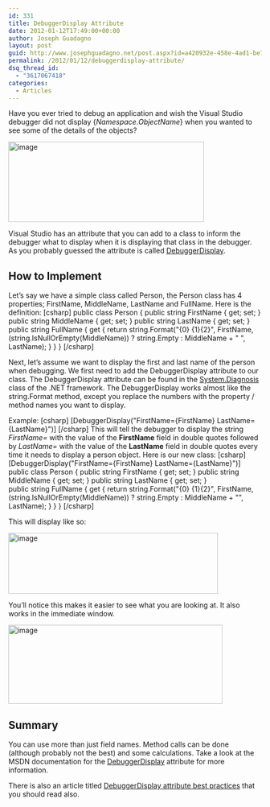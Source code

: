 ```yaml
---
id: 331
title: DebuggerDisplay Attribute
date: 2012-01-12T17:49:00+00:00
author: Joseph Guadagno
layout: post
guid: http://www.josephguadagno.net/post.aspx?id=a420932e-458e-4ad1-be7f-5a1eddc75c53
permalink: /2012/01/12/debuggerdisplay-attribute/
dsq_thread_id:
  - "3617067418"
categories:
  - Articles
---
```

Have you ever tried to debug an application and wish the Visual Studio debugger did not display {<em>Namespace</em>.<em>ObjectName</em>} when you wanted to see some of the details of the objects?

<a href="http://1222-7915.el-alt.com/wp-content/uploads/2015/03/image_5.png"><img style="display: inline; border-width: 0px;" title="image" src="http://1222-7915.el-alt.com/wp-content/uploads/2015/03/image_thumb_4.png" alt="image" width="389" height="160" border="0" /></a>

Visual Studio has an attribute that you can add to a class to inform the debugger what to display when it is displaying that class in the debugger. As you probably guessed the attribute is called <a href="http://msdn.microsoft.com/en-us/library/system.diagnostics.debuggerdisplayattribute.aspx" target="_blank">DebuggerDisplay</a>.
<h2>How to Implement</h2>
Let’s say we have a simple class called Person, the Person class has 4 properties; FirstName, MiddleName, LastName and FullName. Here is the definition:
[csharp]
public class Person
{
	public string FirstName { get; set; }
	public string MiddleName { get; set; }
	public string LastName { get; set; }    
	public string FullName
  	{
    	get
		{
			return string.Format(&quot;{0} {1}{2}&quot;, 
				FirstName, 
				(string.IsNullOrEmpty(MiddleName)) ? string.Empty : MiddleName + &quot; &quot;, 
				LastName);
    	}
	}
}
[/csharp]

Next, let’s assume we want to display the first and last name of the person when debugging. We first need to add the DebuggerDisplay attribute to our class. The DebuggerDisplay attribute can be found in the <a href="http://msdn.microsoft.com/en-us/library/15t15zda.aspx" target="_blank">System.Diagnosis</a> class of the .NET framework. The DebuggerDisplay works almost like the string.Format method, except you replace the numbers with the property / method names you want to display.

Example:
[csharp]
[DebuggerDisplay(&quot;FirstName={FirstName} LastName={LastName}&quot;)]
[/csharp]
This will tell the debugger to display the string <em>FirstName=</em> with the value of the <strong>FirstName</strong> field in double quotes followed by <em>LastName=</em> with the value of the <strong>LastName</strong> field in double quotes every time it needs to display a person object. Here is our new class:
[csharp]
[DebuggerDisplay(&quot;FirstName={FirstName} LastName={LastName}&quot;)]
public class Person
{
  public string FirstName { get; set; }
  public string MiddleName { get; set; }
  public string LastName { get; set; }    
  public string FullName
  {
    get
    {
      return string.Format(&quot;{0} {1}{2}&quot;, FirstName,
          (string.IsNullOrEmpty(MiddleName)) ? string.Empty : MiddleName + &quot;&quot;, 
          LastName);
    }
  }
}
[/csharp]

This will display like so:

<a href="http://1222-7915.el-alt.com/wp-content/uploads/2015/03/image_6.png"><img style="display: inline; border-width: 0px;" title="image" src="http://1222-7915.el-alt.com/wp-content/uploads/2015/03/image_thumb_5.png" alt="image" width="417" height="121" border="0" /></a>

You’ll notice this makes it easier to see what you are looking at. It also works in the immediate window.

<a href="http://1222-7915.el-alt.com/wp-content/uploads/2015/03/image_7.png"><img style="display: inline; border-width: 0px;" title="image" src="http://1222-7915.el-alt.com/wp-content/uploads/2015/03/image_thumb_6.png" alt="image" width="426" height="157" border="0" /></a>
<h2>Summary</h2>
You can use more than just field names. Method calls can be done (although probably not the best) and some calculations. Take a look at the MSDN documentation for the <a href="http://msdn.microsoft.com/en-us/library/system.diagnostics.debuggerdisplayattribute.aspx" target="_blank">DebuggerDisplay</a> attribute for more information.

There is also an article titled <a href="http://blogs.msdn.com/b/jaredpar/archive/2011/03/18/debuggerdisplay-attribute-best-practices.aspx" target="_blank">DebuggerDisplay attribute best practices</a> that you should read also.
